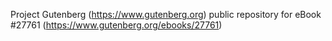 Project Gutenberg (https://www.gutenberg.org) public repository for eBook #27761 (https://www.gutenberg.org/ebooks/27761)
